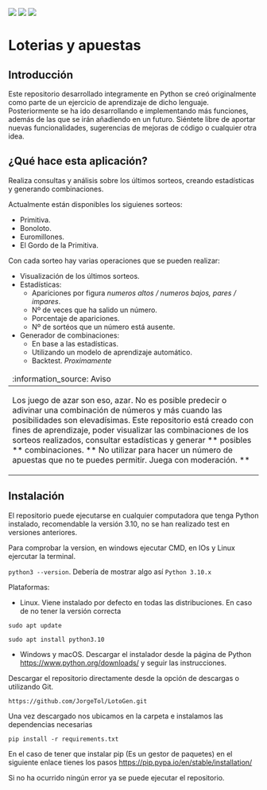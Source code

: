 <p align="left">
   <img src="https://img.shields.io/badge/STATUS-EN%20DESAROLLO-green?style=plastic&logo=appveyor">
   <img src="https://img.shields.io/badge/PYTHON-3.10-blue?style=plastic&logo=appveyor">
   <img src="https://img.shields.io/badge/Platform-win | ios | linux-grey?style=plastic&logo=appveyor">
</p>

# Loterias y apuestas

## Introducción
Este repositorio desarrollado integramente en Python se creó originalmente como parte de un ejercicio de aprendizaje de dicho lenguaje. Posteriormente se ha ido desarrollando e implementando más funciones, además de las que se irán añadiendo en un futuro.
Siéntete libre de aportar nuevas funcionalidades, sugerencias de mejoras de código o cualquier otra idea.

## ¿Qué hace esta aplicación?
Realiza consultas y análisis sobre los últimos sorteos, creando estadísticas y generando combinaciones.

Actualmente están disponibles los siguienes sorteos:
- Primitiva.
- Bonoloto.
- Euromillones.
- El Gordo de la Primitiva.

Con cada sorteo hay varias operaciones que se pueden realizar:
- Visualización de los últimos sorteos.
- Estadísticas:
    * Apariciones por figura *numeros altos / numeros bajos, pares / impares*.
    * Nº de veces que ha salido un número.
    * Porcentaje de apariciones.
    * Nº de sortéos que un número está ausente.
- Generador de combinaciones:
    * En base a las estadísticas.
    * Utilizando un modelo de aprendizaje automático.
    * Backtest. *Proximamente*

<table>
  <thead>
    <tr>
      <td align="left">
        :information_source: Aviso
      </td>
    </tr>
  </thead>

  <tbody>
    <tr>
      <td>
        <p>Los juego de azar son eso, azar. No es posible predecir o adivinar una combinación de números y más cuando las posibilidades son elevadísimas.
        Este repositorio está creado con fines de aprendizaje, poder visualizar las combinaciones de los sorteos realizados, consultar estadísticas y generar ** posibles ** combinaciones. ** No utilizar para hacer un número de apuestas que no te puedes permitir. Juega con moderación. **
    </tr>
  </tbody>
</table>

## Instalación
El repositorio puede ejecutarse en cualquier computadora que tenga Python instalado, recomendable la versión 3.10, no se han realizado test en versiones anteriores.

Para comprobar la version, en windows ejecutar CMD, en IOs y Linux ejercutar la terminal.

```python3 --version```. Debería de mostrar algo así ```Python 3.10.x```

Plataformas:
- Linux. Viene instalado por defecto en todas las distribuciones. En caso de no tener la versión correcta

```sudo apt update```

```sudo apt install python3.10```

- Windows y macOS. Descargar el instalador desde la página de Python https://www.python.org/downloads/ y seguir las instrucciones.

Descargar el repositorio directamente desde la opción de descargas o utilizando Git.

```https://github.com/JorgeTol/LotoGen.git```

Una vez descargado nos ubicamos en la carpeta e instalamos las dependencias necesarias

```pip install -r requirements.txt```

En el caso de tener que instalar pip (Es un gestor de paquetes) en el siguiente enlace tienes los pasos https://pip.pypa.io/en/stable/installation/

Si no ha ocurrido ningún error ya se puede ejecutar el repositorio.


